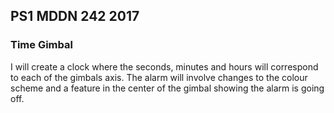 ## PS1 MDDN 242 2017

### Time Gimbal

I will create a clock where the seconds, minutes and hours will correspond to each of the gimbals axis. The alarm will involve changes to the colour scheme and a feature in the center of the gimbal showing the alarm is going off.